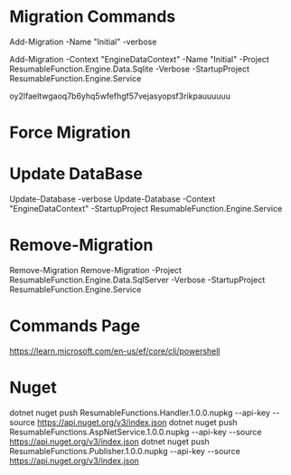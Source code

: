 ﻿# Migration Commands
Add-Migration -Name "Initial" -verbose

Add-Migration -Context "EngineDataContext" -Name "Initial" -Project ResumableFunction.Engine.Data.Sqlite -Verbose -StartupProject ResumableFunction.Engine.Service

oy2lfaeltwgaoq7b6yhq5wfefhgf57vejasyopsf3rikpauuuuuu
# Force Migration

# Update DataBase
Update-Database -verbose
Update-Database -Context "EngineDataContext" -StartupProject ResumableFunction.Engine.Service

# Remove-Migration 
Remove-Migration
Remove-Migration -Project ResumableFunction.Engine.Data.SqlServer -Verbose -StartupProject ResumableFunction.Engine.Service

# Commands Page
https://learn.microsoft.com/en-us/ef/core/cli/powershell


# Nuget
dotnet nuget push ResumableFunctions.Handler.1.0.0.nupkg --api-key <key> --source https://api.nuget.org/v3/index.json
dotnet nuget push ResumableFunctions.AspNetService.1.0.0.nupkg --api-key <key> --source https://api.nuget.org/v3/index.json
dotnet nuget push ResumableFunctions.Publisher.1.0.0.nupkg --api-key <key> --source https://api.nuget.org/v3/index.json